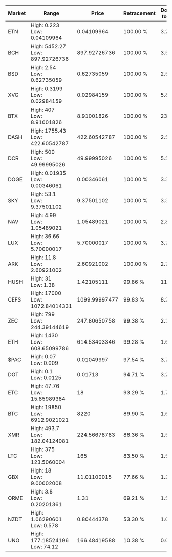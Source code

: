 | Market | Range | Price| Retracement | Doubles to 50% |
| --- | --- | --- | --- | --- |
| ETN | High: 0.223<br />Low: 0.04109964 | 0.04109964 | 100.00 % | 3.21 |
| BCH | High: 5452.27<br />Low: 897.92726736 | 897.92726736 | 100.00 % | 3.54 |
| BSD | High: 2.54<br />Low: 0.62735059 | 0.62735059 | 100.00 % | 2.52 |
| XVG | High: 0.3199<br />Low: 0.02984159 | 0.02984159 | 100.00 % | 5.86 |
| BTX | High: 407<br />Low: 8.91001826 | 8.91001826 | 100.00 % | 23.34 |
| DASH | High: 1755.43<br />Low: 422.60542787 | 422.60542787 | 100.00 % | 2.58 |
| DCR | High: 500<br />Low: 49.99995026 | 49.99995026 | 100.00 % | 5.50 |
| DOGE | High: 0.01935<br />Low: 0.00346061 | 0.00346061 | 100.00 % | 3.30 |
| SKY | High: 53.1<br />Low: 9.37501102 | 9.37501102 | 100.00 % | 3.33 |
| NAV | High: 4.99<br />Low: 1.05489021 | 1.05489021 | 100.00 % | 2.87 |
| LUX | High: 36.66<br />Low: 5.70000017 | 5.70000017 | 100.00 % | 3.72 |
| ARK | High: 11.8<br />Low: 2.60921002 | 2.60921002 | 100.00 % | 2.76 |
| HUSH | High: 31<br />Low: 1.38 | 1.42105111 | 99.86 % | 11.39 |
| CEFS | High: 17000<br />Low: 1072.84014331 | 1099.99997477 | 99.83 % | 8.21 |
| ZEC | High: 799<br />Low: 244.39144619 | 247.80650758 | 99.38 % | 2.11 |
| ETH | High: 1430<br />Low: 608.65099786 | 614.53403346 | 99.28 % | 1.66 |
| $PAC | High: 0.07<br />Low: 0.009 | 0.01049997 | 97.54 % | 3.76 |
| DOT | High: 0.1<br />Low: 0.0125 | 0.01713 | 94.71 % | 3.28 |
| ETC | High: 47.76<br />Low: 15.85989384 | 18 | 93.29 % | 1.77 |
| BTC | High: 19850<br />Low: 6912.9021021 | 8220 | 89.90 % | 1.63 |
| XMR | High: 493.7<br />Low: 182.04124081 | 224.56678783 | 86.36 % | 1.50 |
| LTC | High: 375<br />Low: 123.5060004 | 165 | 83.50 % | 1.51 |
| GBX | High: 18<br />Low: 9.00002008 | 11.01100015 | 77.66 % | 1.23 |
| ORME | High: 3.8<br />Low: 0.20201361 | 1.31 | 69.21 % | 1.53 |
| NZDT | High: 1.06290601<br />Low: 0.578 | 0.80444378 | 53.30 % | 1.02 |
| UNO | High: 177.18524196<br />Low: 74.12 | 166.48419588 | 10.38 % | 0.00 |
